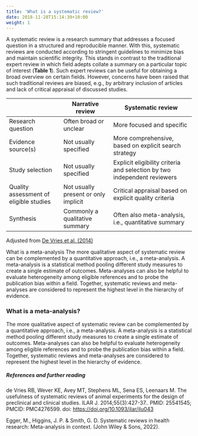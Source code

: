```yaml
---
title: 'What is a systematic review?'
date: 2018-11-28T15:14:39+10:00
weight: 1
---
```



A systematic review is a research summary that addresses a focused question in a structured and reproducible manner. With this, systematic reviews are conducted according to stringent guidelines to minimize bias and maintain scientific integrity. This stands in contrast to the traditional expert review in which field adepts collate a summary on a particular topic of interest (**Table 1**). Such expert reviews can be useful for obtaining a broad overview on certain fields. However, concerns have been raised that such traditional reviews are biased, e.g., by arbitrary inclusion of articles and lack of critical appraisal of discussed studies.



| 	      			 	| Narrative review 		       | Systematic review 							       |
| --------------------------------------| ------------------------------------ | ------------------------------------------------------------------------------|
| Research question     	 	| Often broad or unclear       	       |More focused and specific						       |
| Evidence source(s)     	 	| Not usually specified	       	       |More comprehensive, based on explicit search strategy                          |
| Study selection	     	 	| Not usually specified	       	       |Explicit eligibility criteria and selection by two independent reviewers       |
| Quality assessment of eligible studies| Not usually present or only implicit |Critical appraisal based on explicit quality criteria                          |
| Synthesis		     	 	| Commonly a qualitative summary       |Often also meta-analysis, i.e., quantitative summary                           |

Adjusted from [De Vries et al. (2014)](https://doi.org:10.1093/ilar/ilu043) 

What is a meta-analysis
The more qualitative aspect of systematic review can be complemented by a quantitative approach, i.e., a meta-analysis. A meta-analysis is a statistical method pooling different study measures to create a single estimate of outcomes. Meta-analyses can also be helpful to evaluate heterogeneity among eligible references and to probe the publication bias within a field. Together, systematic reviews and meta-analyses are considered to represent the highest level in the hierarchy of evidence.

### What is a meta-analysis?
The more qualitative aspect of systematic review can be complemented by a quantitative approach, i.e., a meta-analysis. A meta-analysis is a statistical method pooling different study measures to create a single estimate of outcomes. Meta-analyses can also be helpful to evaluate heterogeneity among eligible references and to probe the publication bias within a field. Together, systematic reviews and meta-analyses are considered to represent the highest level in the hierarchy of evidence.


##### References and further reading
de Vries RB, Wever KE, Avey MT, Stephens ML, Sena ES, Leenaars M. The usefulness of systematic reviews of animal experiments for the design of preclinical and clinical studies. ILAR J. 2014;55(3):427-37.. PMID: 25541545; PMCID: PMC4276599. doi: https://doi.org/10.1093/ilar/ilu043 

Egger, M., Higgins, J. P. & Smith, G. D. Systematic reviews in health research: Meta-analysis in context.  (John Wiley & Sons, 2022).


